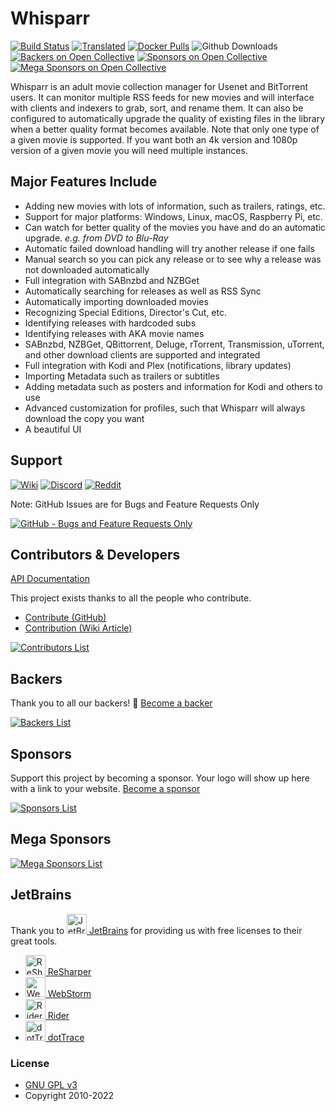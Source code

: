 # Whisparr

[![Build Status](https://dev.azure.com/Servarr/Whisparr/_apis/build/status/Whisparr.Whisparr?branchName=develop)](https://dev.azure.com/Servarr/Whisparr/_build/latest?definitionId=1&branchName=develop)
[![Translated](https://translate.servarr.com/widgets/servarr/-/whisparr/svg-badge.svg)](https://translate.servarr.com/engage/whisparr/?utm_source=widget)
[![Docker Pulls](https://img.shields.io/docker/pulls/hotio/whisparr.svg)](https://wiki.servarr.com/whisparr/installation#docker)
![Github Downloads](https://img.shields.io/github/downloads/Whisparr/Whisparr/total.svg)
[![Backers on Open Collective](https://opencollective.com/Whisparr/backers/badge.svg)](#backers)
[![Sponsors on Open Collective](https://opencollective.com/Whisparr/sponsors/badge.svg)](#sponsors)
[![Mega Sponsors on Open Collective](https://opencollective.com/Whisparr/megasponsors/badge.svg)](#mega-sponsors)

Whisparr is an adult movie collection manager for Usenet and BitTorrent users. It can monitor multiple RSS feeds for new movies and will interface with clients and indexers to grab, sort, and rename them. It can also be configured to automatically upgrade the quality of existing files in the library when a better quality format becomes available.
Note that only one type of a given movie is supported. If you want both an 4k version and 1080p version of a given movie you will need multiple instances.

## Major Features Include

* Adding new movies with lots of information, such as trailers, ratings, etc.
* Support for major platforms: Windows, Linux, macOS, Raspberry Pi, etc.
* Can watch for better quality of the movies you have and do an automatic upgrade. *e.g. from DVD to Blu-Ray*
* Automatic failed download handling will try another release if one fails
* Manual search so you can pick any release or to see why a release was not downloaded automatically
* Full integration with SABnzbd and NZBGet
* Automatically searching for releases as well as RSS Sync
* Automatically importing downloaded movies
* Recognizing Special Editions, Director's Cut, etc.
* Identifying releases with hardcoded subs
* Identifying releases with AKA movie names
* SABnzbd, NZBGet, QBittorrent, Deluge, rTorrent, Transmission, uTorrent, and other download clients are supported and integrated
* Full integration with Kodi and Plex (notifications, library updates)
* Importing Metadata such as trailers or subtitles
* Adding metadata such as posters and information for Kodi and others to use
* Advanced customization for profiles, such that Whisparr will always download the copy you want
* A beautiful UI

## Support

[![Wiki](https://img.shields.io/badge/servarr-wiki-181717.svg?maxAge=60)](https://wiki.servarr.com/whisparr)
[![Discord](https://img.shields.io/badge/discord-chat-7289DA.svg?maxAge=60)](https://whisparr.com/discord)
[![Reddit](https://img.shields.io/badge/reddit-discussion-FF4500.svg?maxAge=60)](https://www.reddit.com/r/Whisparr)

Note: GitHub Issues are for Bugs and Feature Requests Only

[![GitHub - Bugs and Feature Requests Only](https://img.shields.io/badge/github-issues-red.svg?maxAge=60)](https://github.com/Whisparr/Whisparr/issues)

## Contributors & Developers

[API Documentation](https://whisparr.com/docs/api/)

This project exists thanks to all the people who contribute.
- [Contribute (GitHub)](CONTRIBUTING.md)
- [Contribution (Wiki Article)](https://wiki.servarr.com/whisparr/contributing)

[![Contributors List](https://opencollective.com/Whisparr/contributors.svg?width=890&button=false)](https://github.com/Whisparr/Whisparr/graphs/contributors)

## Backers

Thank you to all our backers! 🙏 [Become a backer](https://opencollective.com/Whisparr#backer)

[![Backers List](https://opencollective.com/Whisparr/backers.svg?width=890)](https://opencollective.com/Whisparr#backer)

## Sponsors

Support this project by becoming a sponsor. Your logo will show up here with a link to your website. [Become a sponsor](https://opencollective.com/Whisparr#sponsor)

[![Sponsors List](https://opencollective.com/Whisparr/sponsors.svg?width=890)](https://opencollective.com/Whisparr#sponsor)

## Mega Sponsors

[![Mega Sponsors List](https://opencollective.com/Whisparr/tiers/mega-sponsor.svg?width=890)](https://opencollective.com/Whisparr#mega-sponsor)

## JetBrains

Thank you to [<img src="/Logo/jetbrains.svg" alt="JetBrains" width="32"> JetBrains](http://www.jetbrains.com/) for providing us with free licenses to their great tools.

* [<img src="/Logo/resharper.svg" alt="ReSharper" width="32"> ReSharper](http://www.jetbrains.com/resharper/)
* [<img src="/Logo/webstorm.svg" alt="WebStorm" width="32"> WebStorm](http://www.jetbrains.com/webstorm/)
* [<img src="/Logo/rider.svg" alt="Rider" width="32"> Rider](http://www.jetbrains.com/rider/)
* [<img src="/Logo/dottrace.svg" alt="dotTrace" width="32"> dotTrace](http://www.jetbrains.com/dottrace/)

### License

* [GNU GPL v3](http://www.gnu.org/licenses/gpl.html)
* Copyright 2010-2022
